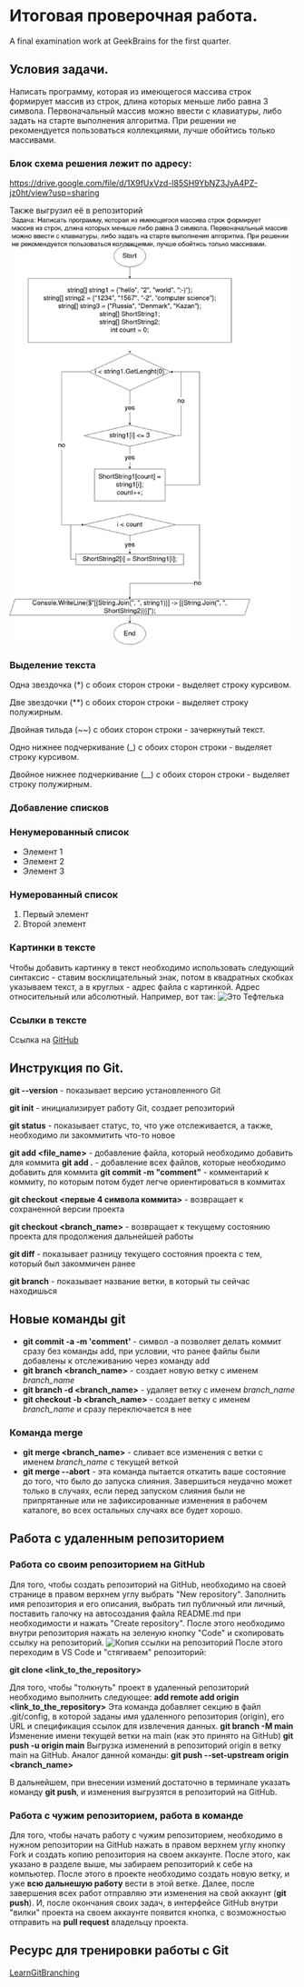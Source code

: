 # Итоговая проверочная работа.
A final examination work at GeekBrains for the first quarter.

## Условия задачи.

Написать программу, которая из имеющегося массива строк формирует массив из строк, длина которых меньше либо равна 3 символа. Первоначальный массив можно ввести с клавиатуры, либо задать на старте выполнения алгоритма. При решении не рекомендуется пользоваться коллекциями, лучше обойтись только массивами.

### Блок схема решения лежит по адресу:

https://drive.google.com/file/d/1X9fUxVzd-l85SH9YbNZ3JyA4PZ-jz0ht/view?usp=sharing

Также выгрузил её в репозиторий ![](FinalExam.jpg)

### Выделение текста
Одна звездочка (*) с обоих сторон строки - выделяет строку курсивом.

Две звездочки (**) с обоих сторон строки - выделяет строку полужирным.

Двойная тильда (~~) с обоих сторон строки - зачеркнутый текст.

Одно нижнее подчеркивание (_) с обоих сторон строки - выделяет строку курсивом.

Двойное нижнее подчеркивание (__) с обоих сторон строки - выделяет строку полужирным.


### Добавление списков

### Ненумерованный список
* Элемент 1
* Элемент 2
* Элемент 3

### Нумерованный список
1. Первый элемент
2. Второй элемент

### Картинки в тексте

Чтобы добавить картинку в текст необходимо использовать следующий синтаксис - ставим восклицательный знак, потом в квадратных скобках указываем текст, а в круглых - адрес файла с картинкой. Адрес относительный или абсолютный. Например, вот так:
![Это Тефтелька](Teftelka.jpg)

### Ссылки в тексте

Ссылка на [GitHub](https://github.com/)

## Инструкция по Git.

**git --version** - показывает версию установленного Git

**git init** - инициализирует работу Git, создает репозиторий

**git status** - показывает статус, то, что уже отслеживается, а также, необходимо ли закоммитить что-то новое

**git add <file_name>** - добавление файла, который необходимо добавить для коммита
**git add .** - добавление всех файлов, которые необходимо добавить для коммита
**git commit -m "comment"** - комментарий к коммиту, по которым потом будет легче ориентироваться в коммитах

**git checkout <первые 4 символа коммита>** - возвращает к сохраненной версии проекта

**git checkout <branch_name>** - возвращает к текущему состоянию проекта для продолжения дальнейшей работы

**git diff** - показывает разницу текущего состояния проекта с тем, который был закоммичен ранее

**git branch** - показывает название ветки, в который ты сейчас находишься

## Новые команды git
* **git commit -a -m 'comment'** - символ -a позволяет делать коммит сразу без команды add, при условии, что ранее файлы были добавлены к отслеживанию через команду add
* **git branch <branch_name>** - создает новую ветку с именем *branch_name*
* **git branch -d <branch_name>** - удаляет ветку с именем *branch_name*
* **git checkout -b <branch_name>** - создает ветку с именем *branch_name* и сразу переключается в нее

### Команда merge
* **git merge <branch_name>** - сливает все изменения с ветки с именем *branch_name* с текущей веткой
* **git merge --abort** - эта команда пытается откатить ваше состояние до того, что было до запуска слияния. Завершиться неудачно может только в случаях, если перед запуском слияния были не припрятанные или не зафиксированные изменения в рабочем каталоге, во всех остальных случаях все будет хорошо.
## Работа с удаленным репозиторием
### Работа со своим репозиторием на GitHub
Для того, чтобы создать репозиторий на GitHub, необходимо на своей странице в правом верхнем углу выбрать "New repository".
Заполнить имя репозитория и его описания, выбрать тип публичный или личный, поставить галочку на автосоздания файла README.md при необходимости и нажать "Create repository".
После этого необходимо внутри репозитория нажать на зеленую кнопку "Code" и скопировать ссылку на репозиторий.
![Копия ссылки на репозиторий](/Group_555/link.png)
После этого переходим в VS Code и "стягиваем" репозиторий:

**git clone <link_to_the_repository>**

Для того, чтобы "толкнуть" проект в удаленный репозиторий необходимо выполнить следующее:
**add remote add origin <link_to_the_repository>**
Эта команда добавляет секцию в файл .git/config, в которой заданы имя удаленного репозитория (origin), его URL и спецификация ссылок для извлечения данных.
**git branch -M main**
Изменение имени текущей ветки на main (как это принято на GitHub)
**git push -u origin main**
Выгрузка изменений в репозиторий origin в ветку main на GitHub.
Аналог данной команды:
**git push --set-upstream origin <branch_name>**

В дальнейшем, при внесении измений достаточно в терминале указать команду **git push**, и изменения выгрузятся в репозиторий на GitHub.

### Работа с чужим репозиторием, работа в команде

Для того, чтобы начать работу с чужим репозиторием, необходимо в нужном репозитории на GitHub нажать в правом верхнем углу кнопку Fork и создать копию репозитория на своем аккаунте.
После этого, как указано в разделе выше, мы забираем репозиторий к себе на компьютер.
После этого в проекте необходимо создать новую ветку, и уже **всю дальнешую работу** вести в этой ветке.
Далее, после завершения всех работ отправляю эти изменения на свой аккаунт (**git push**).
И, после окончания своих задач, в интерфейсе GitHub внутри "вилки" проекта на своем аккаунте появится кнопка, с возможностью отправить на **pull request** владельцу проекта.




## Ресурс для тренировки работы с Git
[LearnGitBranching](https://LearnGitBranching.js.org)
